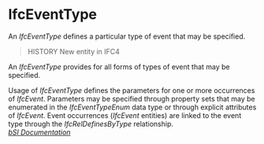 IfcEventType
============
An _IfcEventType_ defines a particular type of event that may be specified.  
  
> HISTORY  New entity in IFC4  
  
An _IfcEventType_ provides for all forms of types of event that may be
specified.  
  
Usage of _IfcEventType_ defines the parameters for one or more occurrences of
_IfcEvent_. Parameters may be specified through property sets that may be
enumerated in the _IfcEventTypeEnum_ data type or through explicit attributes
of _IfcEvent_. Event occurrences (_IfcEvent_ entities) are linked to the event
type through the _IfcRelDefinesByType_ relationship.  
[ _bSI
Documentation_](https://standards.buildingsmart.org/IFC/DEV/IFC4_2/FINAL/HTML/schema/ifcprocessextension/lexical/ifceventtype.htm)


